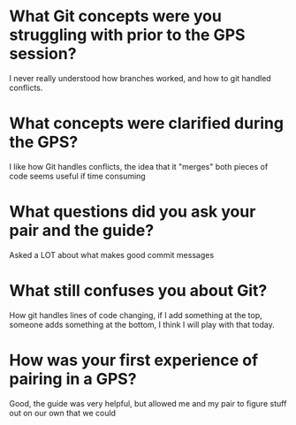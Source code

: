 # What Git concepts were you struggling with prior to the GPS session?
I never really understood how branches worked, and how to git handled conflicts.

# What concepts were clarified during the GPS?
I like how Git handles conflicts, the idea that it "merges" both pieces of code seems useful if time consuming

# What questions did you ask your pair and the guide?
Asked a LOT about what makes good commit messages

# What still confuses you about Git?
How git handles lines of code changing, if I add something at the top, someone adds something at the bottom, I think I will play with that today.
# How was your first experience of pairing in a GPS?
Good, the guide was very helpful, but allowed me and my pair to figure stuff out on our own that we could